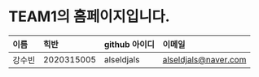 # TEAM1의 홈페이지입니다.

|이름|힉반|github 아이디|이메일|
|:----|:----|:----|:----|
|강수빈|2020315005|alseldjals|alseldjals@naver.com|
